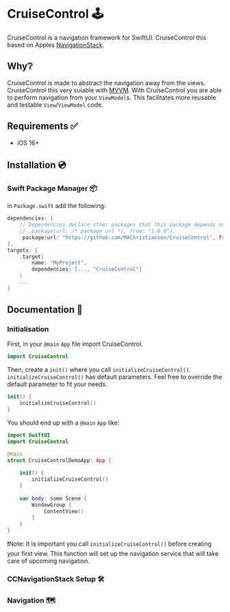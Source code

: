 # CruiseControl 🕹️

CruiseControl is a navigation framework for SwiftUI. CruiseControl this based on Apples [NavigationStack](https://developer.apple.com/documentation/swiftui/navigationstack).

## Why❔
CruiseControl is made to abstract the navigation away from the views. CruiseControl this very suiable with [MVVM](https://en.wikipedia.org/wiki/Model–view–viewmodel). With CruiseControl you are able to perform navigation from your `ViewModel`s. This facilitates more reusable and testable `View`/`ViewModel` code.

## Requirements ✅
- iOS 16+

## Installation 💿

### Swift Package Manager 📦

in `Package.swift` add the following:

```swift
dependencies: [
    // Dependencies declare other packages that this package depends on.
    // .package(url: /* package url */, from: "1.0.0"),
    .package(url: "https://github.com/MAChristiansen/CruiseControl", from: "1.0.0")
],
targets: [
    .target(
        name: "MyProject",
        dependencies: [..., "CruiseControl"]
    )
    ...
]
```

## Documentation 📝

### Initialisation

First, in your `@main` `App` file import CruiseControl.

```swift
import CruiseControl
```

Then, create a `init()` where you call `initializeCruiseControl()`. `initializeCruiseControl()` has default parameters. Feel free to override the default parameter to fit your needs.

```swift
init() {
    initializeCruiseControl()
}
```

You should end up with a `@main` `App` like:


```swift
import SwiftUI
import CruiseControl

@main
struct CruiseControlDemoApp: App {
    
    init() {
        initializeCruiseControl()
    }
    
    var body: some Scene {
        WindowGroup {
            ContentView()
        }
    }
}
```

❗️Note: It is important you call `initializeCruiseControl()` before creating your first view. This function will set up the navigation service that will take care of upcoming navigation.

### CCNavigationStack Setup 🛠️

### Navigation 🗺️
